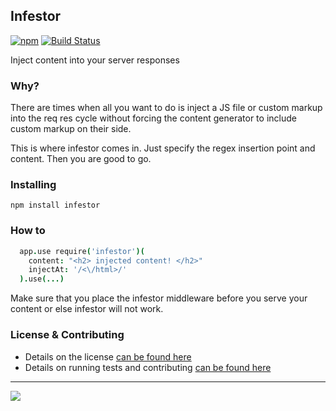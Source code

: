 Infestor
---------
[![npm](https://badge.fury.io/js/infestor.png)](http://badge.fury.io/js/infestor)
[![Build Status](https://travis-ci.org/samccone/infestor.png)](https://travis-ci.org/samccone/infestor)


Inject content into your server responses


### Why?
There are times when all you want to do is inject a JS file or custom markup into the req res cycle without forcing the content generator to include custom markup on their side.

This is where infestor comes in. Just specify the regex insertion point and content. Then you are good to go.


### Installing
`npm install infestor`

### How to

```coffeescript
  app.use require('infestor')(
    content: "<h2> injected content! </h2>"
    injectAt: '/<\/html>/'
  ).use(...)
```

Make sure that you place the infestor middleware before you serve your content or else infestor will not work.

### License & Contributing

- Details on the license [can be found here](LICENSE.md)
- Details on running tests and contributing [can be found here](contributing.md)

-----------

![](http://media.moddb.com/images/mods/1/10/9329/63165.jpg)

